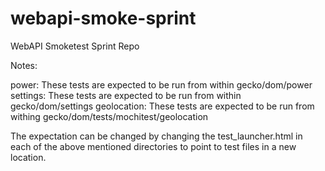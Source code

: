 webapi-smoke-sprint
===================

WebAPI Smoketest Sprint Repo


Notes: 

power:
These tests are expected to be run from within gecko/dom/power
settings:
These tests are expected to be run from within gecko/dom/settings
geolocation:
These tests are expected to be run from withing gecko/dom/tests/mochitest/geolocation 

The expectation can be changed by changing the test_launcher.html in each of the above mentioned directories to point to test files in a new location. 

